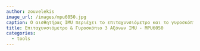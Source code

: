```yaml
---
author: zouvelekis
image_url: /images/mpu6050.jpg
caption: Ο αισθητήρας IMU περιέχει το επιταχυνσιόμετρο και το γυροσκόπιο σε ένα μονάχα ολοκληρωμένο. Με το τρόπο αυτό μπορεί να γνωρίζει τις συντεταγμένες στον χώρο Χ,Υ και Ζ με σχετική ακρίβεια.  
title: Επιταχυνσιόμετρο & Γυροσκόπιο 3 Αξόνων IMU - MPU6050
categories:
  - tools
---
```

